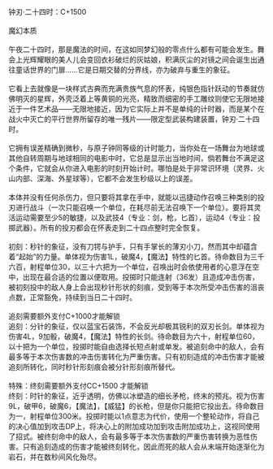 <title>钟刃二十四时</title>
<meta name="GENERATOR" content="WinCHM">
<meta http-equiv="Content-Type" content="text/html; charset=gb2312">
<br>钟刃·二十四时：C+1500 
<br>
<br>魔幻本质 
<br>
<br>午夜二十四时，那是魔法的时间，在这如同梦幻般的零点什么都有可能会发生。舞会上光辉耀眼的美人儿会变回衣衫破烂的灰姑娘，积满灰尘的对镜之间会诞生出通往童话世界的门扉……它是日期交替的分界线，亦为破弃与重生的象征。 
<br>
<br>它看上去就像是一块样式古典而充满贵族气息的怀表，纯银色指针跃动的节奏就仿佛明灭的星辉，外壳泛着上等黄铜的光亮，精致而细密的手工雕纹则使它无限地接近于一件艺术品——无限地接近，因为它实际上并不是单纯的计时器，而是某个在战火中灭亡的平行世界所留存的唯一残片——限定型武装构建装置，钟刃·二十四时。 
<br>
<br>它拥有误差精确到微秒，与原子钟同等级的计时能力，当你处在一场舞台为地球或其他自转周期与地球相同的电影中时，它总是显示出当地时间，倘若舞台不满足这个条件，它就会从你进入电影的时刻开始计时。哪怕是处于非常识环境（灵界、火山内部、深海、外星球等），它都不会发生秒级以上的误差。 
<br>
<br>本体并没有任何杀伤力，但只要将其拿在手中，就能以迅捷动作召唤三种类别的投刃进行战斗（一次只能召唤一个单位，在耗尽前无法召唤下一个单位）。要将其灵活运动需要至少5的敏捷，以及武技4（专业：剑，枪，匕首），运动4（专业：投掷武器）。所有的投刃都会在怀表走到二十四点整时完全恢复。 
<br>
<br>初刻：秒针的象征，没有刀锷与护手，只有手掌长的薄刃小刀，然而其中却蕴含着“起始”的力量。单体视为伤害1L，破魔4，【魔法】特性的匕首。待命数目为三千六百，射程单位30，以三十六把为一个单位，召唤出时会依使用者的心意浮在空中，出现在最合适的位置以便取用。投掷时只能连射（36发）且造成冲击伤害，被初刻投中的敌人身上会出现秒针形状的刻痕，受到等于本次所受冲击伤害的沮丧点数，正常豁免，持续到当日二十四时。 
<br>
<br>追刻需要额外支付C+1000才能解锁
<br>追刻：分针的象征，仅以蓝宝石装饰，不会反光却极其锐利的双刃长剑。单体视为伤害4L，9加骰，破魔4，【魔法】特性的长剑。待命数目为六十，射程单位60，以十把为一个单位，投掷时能自由选择长短点射或单发。被追刻命中的敌人，会有最多等于本次伤害数的冲击伤害转化为严重伤害。只有初刻造成的冲击伤害才能被追刻所转化，同时秒针形刻痕会被分针形刻痕所替代。 
<br>
<br>特殊：终刻需要额外支付CC+1500 才能解锁 
<br>终刻：时针的象征，近乎透明，仿佛以冰塑造的细长矛枪，终末的预兆。视为伤害9L，破甲6，破魔6，【魔法】，【威猛】的长枪，但是你只能把它投出去。待命数目为一，射程单位300米。投掷时能以1点意志为代价，使用一个整轮动作，将自己的决心值加到攻击DP上，将决心上的附加成功加到攻击附加成功上，这视同使用了招式。被终刻命中的敌人，会有最多等于本次伤害数的严重伤害转换为恶性伤害。只有追刻造成的伤害才能被终刻转化，因此而死的敌人会从末端开始逐渐化为岩石，并在数秒间风化殆尽。 
<br>
<br>
